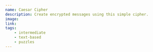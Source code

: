 ```yaml
---
name: Caesar Cipher
description: Create encrypted messages using this simple cipher.
image:
link:
tags:
    - intermediate
    - text-based
    - puzzles
---
```

